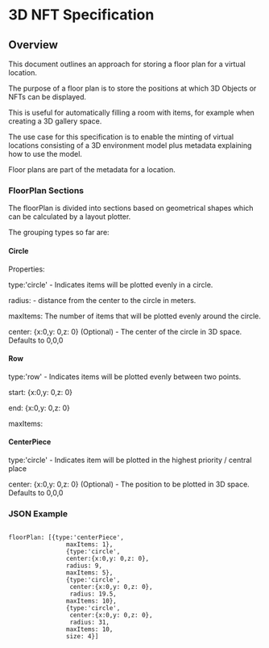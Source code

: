 
# 3D NFT Specification 


## Overview

This document outlines an approach for storing a floor plan for a virtual location.

The purpose of a floor plan is to store the positions at which 3D Objects or NFTs can be displayed.

This is useful for automatically filling a room with items, for example when creating a 3D gallery space.

The use case for this specification is to enable the minting of virtual locations consisting of a 3D environment model plus metadata explaining how to use the model. 

Floor plans are part of the metadata for a location.

### FloorPlan Sections

The floorPlan is divided into sections based on geometrical shapes which can be calculated by a layout plotter.

The grouping types so far are:

#### Circle

Properties:

type:'circle' - Indicates items will be plotted evenly in a circle.

radius: <number of meters> - distance from the center to the circle in meters.

maxItems: <number of items> The number of items that will be plotted evenly around the circle.

center: {x:0,y: 0,z: 0} (Optional) - The center of the circle in 3D space. Defaults to 0,0,0

#### Row

type:'row' - Indicates items will be plotted evenly between two points.

start: {x:0,y: 0,z: 0}

end: {x:0,y: 0,z: 0}

maxItems: <maximum number of items in this row>

#### CenterPiece

type:'circle' - Indicates item will be plotted in the highest priority / central place 

center: {x:0,y: 0,z: 0} (Optional) - The position to be plotted in 3D space. Defaults to 0,0,0

### JSON Example


```

floorPlan: [{type:'centerPiece',
                maxItems: 1},
                {type:'circle',
                center:{x:0,y: 0,z: 0},
                radius: 9,
                maxItems: 5},
                {type:'circle',
                 center:{x:0,y: 0,z: 0},
                 radius: 19.5,
                maxItems: 10},
                {type:'circle',
                 center:{x:0,y: 0,z: 0},
                 radius: 31,
                maxItems: 10,
                size: 4}]
```
